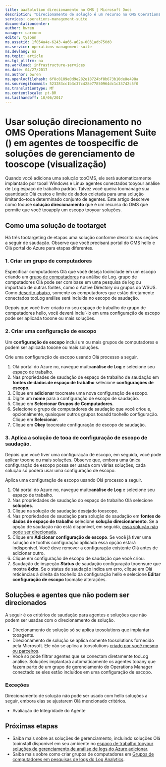 ```yaml
---
title: aaaSolution direcionamento no OMS | Microsoft Docs
description: "Direcionamento de solução é um recurso no OMS Operations Management Suite () que permite que você toolimit gerenciamento soluções tooa conjunto específico de agentes.  Este artigo descreve como toocreate uma configuração de escopo e aplicá-lo tooa solução."
services: operations-management-suite
documentationcenter: 
author: bwren
manager: carmonm
editor: tysonn
ms.assetid: 1f054a4e-6243-4a66-a62a-0031adb750d8
ms.service: operations-management-suite
ms.devlang: na
ms.topic: article
ms.tgt_pltfrm: na
ms.workload: infrastructure-services
ms.date: 04/27/2017
ms.author: bwren
ms.openlocfilehash: 6f8c8109e0d9e282e18724bf8b673b10de8e498a
ms.sourcegitcommit: 523283cc1b3c37c428e77850964dc1c33742c5f0
ms.translationtype: MT
ms.contentlocale: pt-BR
ms.lasthandoff: 10/06/2017
---
```

# <a name="use-solution-targeting-in-operations-management-suite-oms-tooscope-management-solutions-toospecific-agents-preview"></a>Usar solução direcionamento no OMS Operations Management Suite () em agentes de toospecific de soluções de gerenciamento de tooscope (visualização)
Quando você adiciona uma solução tooOMS, ele será automaticamente implantado por tooall Windows e Linux agentes conectados tooyour análise de Log espaço de trabalho padrão.  Talvez você queira toomanage sua quantidade Olá custos e limite de dados coletada para uma solução limitando-tooa determinado conjunto de agentes.  Este artigo descreve como toouse **solução direcionamento** que é um recurso do OMS que permite que você tooapply um escopo tooyour soluções.

## <a name="how-tootarget-a-solution"></a>Como uma solução de tootarget
Há três tootargeting de etapas uma solução conforme descrito nas seções a seguir de saudação.  Observe que você precisará portal do OMS hello e Olá portal do Azure para etapas diferentes.


### <a name="1-create-a-computer-group"></a>1. Criar um grupo de computadores
Especificar computadores Olá que você deseja tooinclude em um escopo criando um [grupo de computadores](../log-analytics/log-analytics-computer-groups.md) na análise de Log.  grupo de computadores Olá pode ser com base em uma pesquisa de log ou importado de outras fontes, como o Active Directory ou grupos do WSUS. Como [descrito abaixo](#solutions-and-agents-that-cant-be-targeted), somente os computadores que estão diretamente conectados tooLog análise será incluída no escopo de saudação.

Depois que você tiver criado no seu espaço de trabalho de grupo de computadores hello, você deverá incluí-lo em uma configuração de escopo pode ser aplicada tooone ou mais soluções.
 
 
 ### <a name="2-create-a-scope-configuration"></a>2. Criar uma configuração de escopo
 Um **configuração de escopo** inclui um ou mais grupos de computadores e podem ser aplicada tooone ou mais soluções. 
 
 Crie uma configuração de escopo usando Olá processo a seguir.  

 1. Olá portal do Azure no, navegue muito**análise de Log** e selecione seu espaço de trabalho.
 2. Nas propriedades de saudação de espaço de trabalho de saudação em **fontes de dados de espaço de trabalho** selecione **configurações de escopo**.
 3. Clique em **adicionar** toocreate uma nova configuração de escopo.
 4. Digite um **nome** para a configuração de escopo de saudação.
 5. Clique em **Selecionar Grupos de Computadores**.
 6. Selecione o grupo de computadores de saudação que você criou e, opcionalmente, quaisquer outros grupos tooadd toohello configuração.  Clique em **Selecionar**.  
 6. Clique em **Okey** toocreate configuração de escopo de saudação. 


 ### <a name="3-apply-hello-scope-configuration-tooa-solution"></a>3. Aplica a solução de tooa de configuração de escopo de saudação.
Depois que você tiver uma configuração de escopo, em seguida, você pode aplicar tooone ou mais soluções.  Observe que, embora uma única configuração de escopo possa ser usada com várias soluções, cada solução só poderá usar uma configuração de escopo.

Aplica uma configuração de escopo usando Olá processo a seguir.  

 1. Olá portal do Azure no, navegue muito**análise de Log** e selecione seu espaço de trabalho.
 2. Nas propriedades de saudação do espaço de trabalho Olá selecione **soluções**.
 3. Clique na solução de saudação desejado tooscope.
 4. Nas propriedades de saudação para solução de saudação em **fontes de dados de espaço de trabalho** selecione **solução direcionamento**.  Se a opção de saudação não está disponível, em seguida, [essa solução não pode ser direcionada](#solutions-and-agents-that-cant-be-targeted).
 5. Clique em **Adicionar configuração de escopo**.  Se você já tiver uma solução de toothis configuração aplicada essa opção estará indisponível.  Você deve remover a configuração existente Olá antes de adicionar outro.
 6. Clique em configuração de escopo de saudação que você criou.
 7. Saudação de inspeção **Status** de saudação configuração tooensure que mostra **êxito**.  Se o status de saudação indica um erro, clique em Olá reticências à direita da toohello da configuração hello e selecione **Editar configuração de escopo** toomake alterações.

## <a name="solutions-and-agents-that-cant-be-targeted"></a>Soluções e agentes que não podem ser direcionados
A seguir é os critérios de saudação para agentes e soluções que não podem ser usadas com o direcionamento de solução.

- Direcionamento de solução só se aplica toosolutions que implantar tooagents.
- Direcionamento de solução se aplica somente toosolutions fornecido pela Microsoft.  Ele não se aplica a toosolutions [criado por você mesmo ou parceiros](operations-management-suite-solutions-creating.md).
- Você só pode filtrar agentes que se conectam diretamente tooLog análise.  Soluções implantará automaticamente os agentes tooany que fazem parte de um grupo de gerenciamento do Operations Manager conectado se eles estão incluídos em uma configuração de escopo.

### <a name="exceptions"></a>Exceções
Direcionamento de solução não pode ser usado com hello soluções a seguir, embora elas se ajustarem Olá mencionado critérios.

- Avaliação de Integridade do Agente

## <a name="next-steps"></a>Próximas etapas
- Saiba mais sobre as soluções de gerenciamento, incluindo soluções Olá tooinstall disponível em seu ambiente no [espaço de trabalho tooyour soluções de gerenciamento de análise de logs do Azure adicionar](../log-analytics/log-analytics-add-solutions.md).
- Saiba mais sobre como criar grupos de computadores em [Grupos de computadores em pesquisas de logs do Log Analytics](../log-analytics/log-analytics-computer-groups.md).